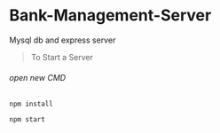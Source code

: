 # Bank-Management-Server
Mysql db and express server 
> To Start a Server

###### open new CMD

```
npm install

npm start
```
